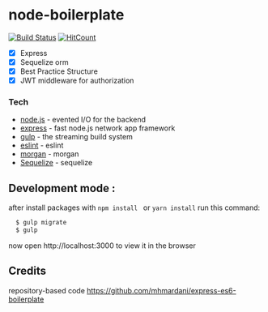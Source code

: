 # node-boilerplate

[![Build Status](https://travis-ci.org/bbfdev/tscobra-boiler-template.svg?branch=master)](https://travis-ci.org/bbfdev/tscobra-boiler-template)
[![HitCount](http://hits.dwyl.io/bbfdev/tscobra-boiler-template.svg)](http://hits.dwyl.io/bbfdev/tscobra-boiler-template)

- [x] Express
- [x] Sequelize orm
- [x] Best Practice Structure
- [x] JWT middleware for authorization

### Tech
* [node.js](https://nodejs.org) - evented I/O for the backend
* [express](https://expressjs.com) - fast node.js network app framework
* [gulp](https://gulpjs.com/) - the streaming build system
* [eslint](https://eslint.org/) - eslint
* [morgan](https://github.com/expressjs/morgan#readme) - morgan
* [Sequelize](https://sequelize.org) - sequelize

## Development mode :
after install packages with ``` npm install  ``` or ``` yarn install ``` run this command:
```sh
  $ gulp migrate
  $ gulp
```
now open http://localhost:3000 to view it in the browser

## Credits
repository-based code https://github.com/mhmardani/express-es6-boilerplate
